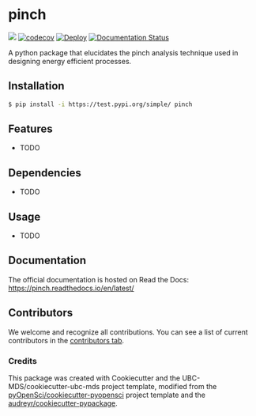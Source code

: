 # pinch 

![](https://github.com/IfyAnene7/pinch/workflows/build/badge.svg) [![codecov](https://codecov.io/gh/IfyAnene7/pinch/branch/main/graph/badge.svg)](https://codecov.io/gh/IfyAnene7/pinch) [![Deploy](https://github.com/IfyAnene7/pinch/actions/workflows/deploy.yml/badge.svg)](https://github.com/IfyAnene7/pinch/actions/workflows/deploy.yml) [![Documentation Status](https://readthedocs.org/projects/pinch/badge/?version=latest)](https://pinch.readthedocs.io/en/latest/?badge=latest)

A python package that elucidates the pinch analysis technique used in designing energy efficient processes. 

## Installation

```bash
$ pip install -i https://test.pypi.org/simple/ pinch
```

## Features

- TODO

## Dependencies

- TODO

## Usage

- TODO

## Documentation

The official documentation is hosted on Read the Docs: https://pinch.readthedocs.io/en/latest/

## Contributors

We welcome and recognize all contributions. You can see a list of current contributors in the [contributors tab](https://github.com/IfyAnene7/pinch/graphs/contributors).

### Credits

This package was created with Cookiecutter and the UBC-MDS/cookiecutter-ubc-mds project template, modified from the [pyOpenSci/cookiecutter-pyopensci](https://github.com/pyOpenSci/cookiecutter-pyopensci) project template and the [audreyr/cookiecutter-pypackage](https://github.com/audreyr/cookiecutter-pypackage).
